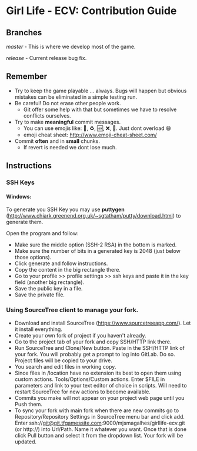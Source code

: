 # Girl Life - ECV: Contribution Guide

## Branches

*master*  - This is where we develop most of the game.

*release* - Current release bug fix.

## Remember

- Try to keep the game playable ... always. Bugs will happen but obvious mistakes can be eliminated in a simple testing run.
- Be careful! Do not erase other people work. 
    - Git offer some help with that but sometimes we have to resolve conflicts ourselves.
- Try to make **meaningful** commit messages.
    - You can use emojis like: :wrench:, :recycle:, :new:, :x:, :shower:. Just dont overload :smile:
    - emoji cheat sheet: http://www.emoji-cheat-sheet.com/
- Commit **often** and in **small** chunks. 
    - If revert is needed we dont lose much.

## Instructions

### SSH Keys

#### Windows:

To generate you SSH Key you may use **puttygen** (http://www.chiark.greenend.org.uk/~sgtatham/putty/download.html)  to generate them.

Open the program and follow:

- Make sure the middle option (SSH-2 RSA) in the bottom is marked.
- Make sure the number of bits in a generated key is 2048 (just below those options).
- Click generate and follow instructions.
- Copy the content in the big rectangle there.
- Go to your profile >> profile settings >> ssh keys and paste it in the key field (another big rectangle).
- Save the public key in a file.
- Save the private file.

### Using SourceTree client to manage your fork.

- Download and install SourceTree (https://www.sourcetreeapp.com/). Let it install everything.
- Create your own fork of project if you haven't already. 
- Go to the project tab of your fork and copy SSH/HTTP link there.
- Run SourceTree and Clone/New button. Paste in the SSH/HTTP link of your fork. You will probably get a prompt to log into GitLab. Do so. Project files will be copied to your drive.
- You search and edit files in working copy. 
- Since files in /location have no extension its best to open them using custom actions. Tools/Options/Custom actions. Enter $FILE in parameters and link to your text editor of choice in scripts. Will need to restart SourceTree for new actions to become available.
- Commits you make will not appear on your project web page until you Push them.
- To sync your fork with main fork when there are new commits go to Repository/Repository Settings in SourceTree menu bar and click add. Enter ssh://git@git.tfgamessite.com:9000/mjsmagalhes/girllife-ecv.git (or http://) into Url/Path. Name it whatever you want. Once that is done click Pull button and select it from the dropdown list. Your fork will be updated.